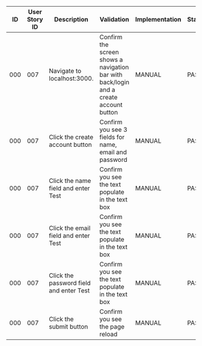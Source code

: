 | ID | User Story ID | Description | Validation | Implementation | Status | 
|----|---------------|-------------|------------|----------------|--------|
| 000 | 007 | Navigate to localhost:3000. | Confirm the screen shows a navigation bar with back/login and a create account button | MANUAL | PASS |
| 000 | 007 | Click the create account button | Confirm you see 3 fields for name, email and password | MANUAL | PASS |
| 000 | 007 | Click the name field and enter Test | Confirm you see the text populate in the text box| MANUAL | PASS |
| 000 | 007 | Click the email field and enter Test | Confirm you see the text populate in the text box| MANUAL | PASS |
| 000 | 007 | Click the password field and enter Test | Confirm you see the text populate in the text box| MANUAL | PASS |
| 000 | 007 | Click the submit button | Confirm you see the page reload | MANUAL | PASS |
